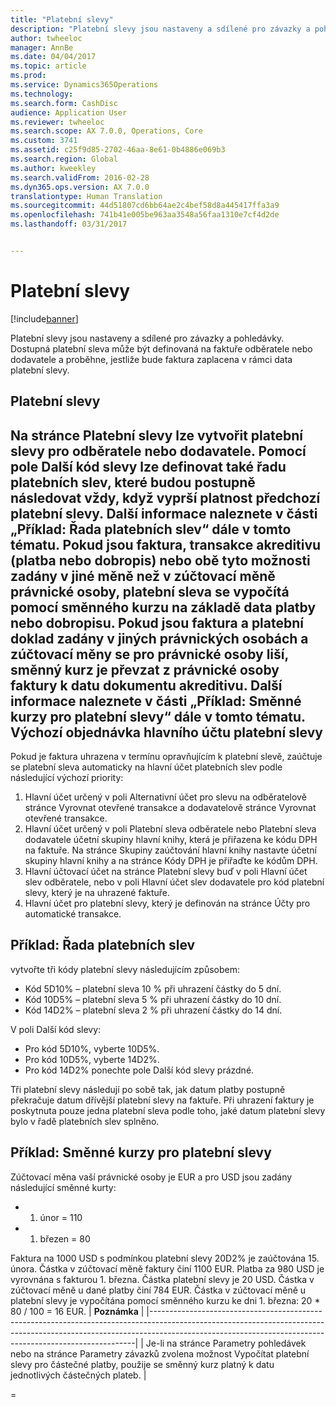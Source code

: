 ```yaml
---
title: "Platební slevy"
description: "Platební slevy jsou nastaveny a sdílené pro závazky a pohledávky.  Dostupná platební sleva může být definovaná na faktuře odběratele nebo dodavatele a proběhne, jestliže bude faktura zaplacena v rámci data platební slevy."
author: twheeloc
manager: AnnBe
ms.date: 04/04/2017
ms.topic: article
ms.prod: 
ms.service: Dynamics365Operations
ms.technology: 
ms.search.form: CashDisc
audience: Application User
ms.reviewer: twheeloc
ms.search.scope: AX 7.0.0, Operations, Core
ms.custom: 3741
ms.assetid: c25f9d85-2702-46aa-8e61-0b4886e069b3
ms.search.region: Global
ms.author: kweekley
ms.search.validFrom: 2016-02-28
ms.dyn365.ops.version: AX 7.0.0
translationtype: Human Translation
ms.sourcegitcommit: 44d51807cd6bb64ae2c4bef58d8a445417ffa3a9
ms.openlocfilehash: 741b41e005be963aa3548a56faa1310e7cf4d2de
ms.lasthandoff: 03/31/2017


---
```


# <a name="cash-discounts"></a>Platební slevy

[!include[banner](../includes/banner.md)]


Platební slevy jsou nastaveny a sdílené pro závazky a pohledávky.  Dostupná platební sleva může být definovaná na faktuře odběratele nebo dodavatele a proběhne, jestliže bude faktura zaplacena v rámci data platební slevy. 

<a name="cash-discounts"></a>Platební slevy
--------------

Na stránce Platební slevy lze vytvořit platební slevy pro odběratele nebo dodavatele. Pomocí pole Další kód slevy lze definovat také řadu platebních slev, které budou postupně následovat vždy, když vyprší platnost předchozí platební slevy. Další informace naleznete v části „Příklad: Řada platebních slev“ dále v tomto tématu. Pokud jsou faktura, transakce akreditivu (platba nebo dobropis) nebo obě tyto možnosti zadány v jiné měně než v zúčtovací měně právnické osoby, platební sleva se vypočítá pomocí směnného kurzu na základě data platby nebo dobropisu. Pokud jsou faktura a platební doklad zadány v jiných právnických osobách a zúčtovací měny se pro právnické osoby liší, směnný kurz je převzat z právnické osoby faktury k datu dokumentu akreditivu. Další informace naleznete v části „Příklad: Směnné kurzy pro platební slevy“ dále v tomto tématu.
Výchozí objednávka hlavního účtu platební slevy
----------------------------------------------

Pokud je faktura uhrazena v termínu opravňujícím k platební slevě, zaúčtuje se platební sleva automaticky na hlavní účet platebních slev podle následující výchozí priority:
1.  Hlavní účet určený v poli Alternativní účet pro slevu na odběratelově stránce Vyrovnat otevřené transakce a dodavatelově stránce Vyrovnat otevřené transakce.
2.  Hlavní účet určený v poli Platební sleva odběratele nebo Platební sleva dodavatele účetní skupiny hlavní knihy, která je přiřazena ke kódu DPH na faktuře. Na stránce Skupiny zaúčtování hlavní knihy nastavte účetní skupiny hlavní knihy a na stránce Kódy DPH je přiřaďte ke kódům DPH.
3.  Hlavní účtovací účet na stránce Platební slevy buď v poli Hlavní účet slev odběratele, nebo v poli Hlavní účet slev dodavatele pro kód platební slevy, který je na uhrazené faktuře.
4.  Hlavní účet pro platební slevy, který je definován na stránce Účty pro automatické transakce.

## <a name="example-series-of-cash-discounts"></a> Příklad: Řada platebních slev
vytvořte tři kódy platební slevy následujícím způsobem:
-   Kód 5D10% – platební sleva 10 % při uhrazení částky do 5 dní.
-   Kód 10D5% – platební sleva 5 % při uhrazení částky do 10 dní.
-   Kód 14D2% – platební sleva 2 % při uhrazení částky do 14 dní.

V poli Další kód slevy:
-   Pro kód 5D10%, vyberte 10D5%.
-   Pro kód 10D5%, vyberte 14D2%.
-   Pro kód 14D2% ponechte pole Další kód slevy prázdné.

Tři platební slevy následují po sobě tak, jak datum platby postupně překračuje datum dřívější platební slevy na faktuře. Při uhrazení faktury je poskytnuta pouze jedna platební sleva podle toho, jaké datum platební slevy bylo v řadě platebních slev splněno.

## <a name="example-exchange-rates-for-cash-discounts"></a> Příklad: Směnné kurzy pro platební slevy
Zúčtovací měna vaší právnické osoby je EUR a pro USD jsou zadány následující směnné kurty:
-   1. únor = 110
-   1. březen = 80

Faktura na 1000 USD s podmínkou platební slevy 20D2% je zaúčtována 15. února. Částka v zúčtovací měně faktury činí 1100 EUR. Platba za 980 USD je vyrovnána s fakturou 1. března. Částka platební slevy je 20 USD. Částka v zúčtovací měně u dané platby činí 784 EUR. Částka v zúčtovací měně u platební slevy je vypočítána pomocí směnného kurzu ke dni 1. března: 20 \* 80 / 100 = 16 EUR.
| **Poznámka**                                                                                                                                                                                                                             |
|--------------------------------------------------------------------------------------------------------------------------------------------------------------------------------------------------------------------------------------|
| Je-li na stránce Parametry pohledávek nebo na stránce Parametry závazků zvolena možnost Vypočítat platební slevy pro částečné platby, použije se směnný kurz platný k datu jednotlivých částečných plateb. |

 
=

 




